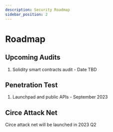 ```yaml
---
description: Security Roadmap
sidebar_position: 2
---
```


# Roadmap

## Upcoming Audits
1. Solidity smart contracts audit - Date TBD
## Penetration Test
1. Launchpad and public APIs - September 2023
## Circe Attack Net
Circe attack net will be launched in 2023 Q2

